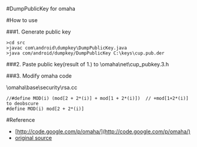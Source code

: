 #DumpPublicKey for omaha

#How to use

###1. Generate public key

    >cd src
    >javac com\android\dumpkey\DumpPublicKey.java
    >java com/android/dumpkey/DumpPublicKey C:\keys\cup.pub.der

###2. Paste public key(result of 1.) to \omaha\net\cup_pubkey.3.h

###3. Modify omaha code

\omaha\base\security\rsa.cc

    //#define MOD(i) (mod[2 + 2*(i)] + mod[1 + 2*(i)])  // +mod[1+2*(i)] to deobscure
    #define MOD(i) mod[2 + 2*(i)]


#Reference

- [http://code.google.com/p/omaha/](http://code.google.com/p/omaha/)
- [original source](http://omapzoom.org/?p=platform/system/core.git;a=tree;f=libmincrypt;h=67e5c6a2617eb7aca5d88165c809297bf7dc2e91;hb=HEAD)
